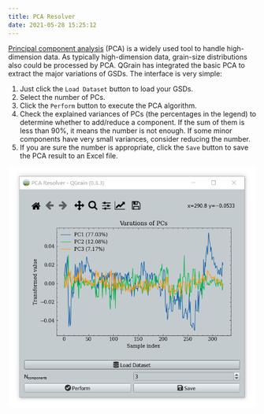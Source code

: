 ```yaml
---
title: PCA Resolver
date: 2021-05-28 15:25:12
---
```


[Principal component analysis](https://en.wikipedia.org/wiki/Principal_component_analysis) (PCA) is a widely used tool to handle high-dimension data. As typically high-dimension data, grain-size distributions also could be processed by PCA. QGrain has integrated the basic PCA to extract the major variations of GSDs. The interface is very simple:

1. Just click the `Load Dataset` button to load your GSDs.
2. Select the number of PCs.
3. Click the `Perform` button to execute the PCA algorithm.
4. Check the explained variances of PCs (the percentages in the legend) to determine whether to add/reduce a component. If the sum of them is less than 90%, it means the number is not enough. If some minor components have very small variances, consider reducing the number.
5. If you are sure the number is appropriate, click the `Save` button to save the PCA result to an Excel file.

![The screenshot of PCA Resolver's interface](/images/pca.png)
